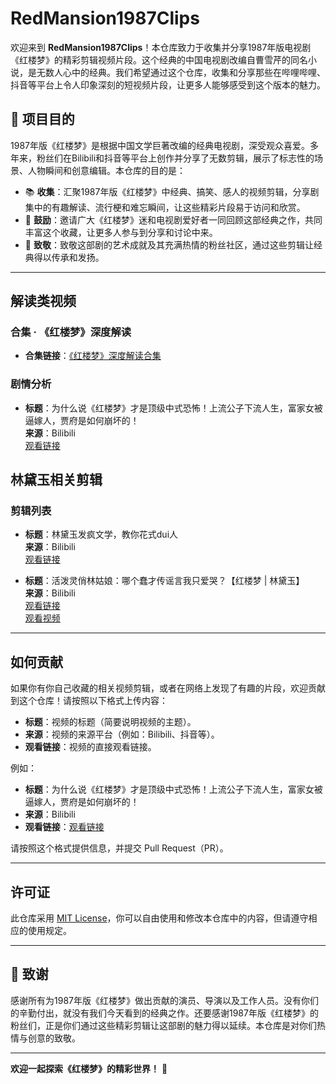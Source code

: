 # RedMansion1987Clips

欢迎来到 **RedMansion1987Clips**！本仓库致力于收集并分享1987年版电视剧《红楼梦》的精彩剪辑视频片段。这个经典的中国电视剧改编自曹雪芹的同名小说，是无数人心中的经典。我们希望通过这个仓库，收集和分享那些在哔哩哔哩、抖音等平台上令人印象深刻的短视频片段，让更多人能够感受到这个版本的魅力。

## 🎯 **项目目的**

1987年版《红楼梦》是根据中国文学巨著改编的经典电视剧，深受观众喜爱。多年来，粉丝们在Bilibili和抖音等平台上创作并分享了无数剪辑，展示了标志性的场景、人物瞬间和创意编辑。本仓库的目的是：

- 📚 **收集**：汇聚1987年版《红楼梦》中经典、搞笑、感人的视频剪辑，分享剧集中的有趣解读、流行梗和难忘瞬间，让这些精彩片段易于访问和欣赏。
- 🤝 **鼓励**：邀请广大《红楼梦》迷和电视剧爱好者一同回顾这部经典之作，共同丰富这个收藏，让更多人参与到分享和讨论中来。
- 🎉 **致敬**：致敬这部剧的艺术成就及其充满热情的粉丝社区，通过这些剪辑让经典得以传承和发扬。

---

## 解读类视频
### 合集 · 《红楼梦》深度解读

- **合集链接**：[《红楼梦》深度解读合集](https://space.bilibili.com/381389914/lists/2539544?type=season)


### 剧情分析
- **标题**：为什么说《红楼梦》才是顶级中式恐怖！上流公子下流人生，富家女被逼嫁人，贾府是如何崩坏的！  
  **来源**：Bilibili  
  [观看链接](https://www.bilibili.com/video/BV1HE4m197a9)  

## 林黛玉相关剪辑

### 剪辑列表

- **标题**：林黛玉发疯文学，教你花式dui人  
  **来源**：Bilibili  
  [观看链接](https://www.bilibili.com/video/BV1og411b7f5/)  

- **标题**：活泼灵俏林姑娘：哪个蠢才传谣言我只爱哭？【红楼梦 | 林黛玉】  
  **来源**：Bilibili  
  [观看链接](https://www.bilibili.com/video/BV1Wo4y1W7LZ/)  
<a href="https://www.bilibili.com/video/BV1Wo4y1W7LZ/" target="_blank">观看视频</a>

---

## 如何贡献

如果你有你自己收藏的相关视频剪辑，或者在网络上发现了有趣的片段，欢迎贡献到这个仓库！请按照以下格式上传内容：

- **标题**：视频的标题（简要说明视频的主题）。
- **来源**：视频的来源平台（例如：Bilibili、抖音等）。
- **观看链接**：视频的直接观看链接。

例如：

- **标题**：为什么说《红楼梦》才是顶级中式恐怖！上流公子下流人生，富家女被逼嫁人，贾府是如何崩坏的！
- **来源**：Bilibili
- **观看链接**：[观看链接](https://www.bilibili.com/video/BV1HE4m197a9)

请按照这个格式提供信息，并提交 Pull Request（PR）。

---

## 许可证

此仓库采用 [MIT License](LICENSE)，你可以自由使用和修改本仓库中的内容，但请遵守相应的使用规定。

---

## 🙏 **致谢**

感谢所有为1987年版《红楼梦》做出贡献的演员、导演以及工作人员。没有你们的辛勤付出，就没有我们今天看到的经典之作。还要感谢1987年版《红楼梦》的粉丝们，正是你们通过这些精彩剪辑让这部剧的魅力得以延续。本仓库是对你们热情与创意的致敬。

---

**欢迎一起探索《红楼梦》的精彩世界！** 🌸
